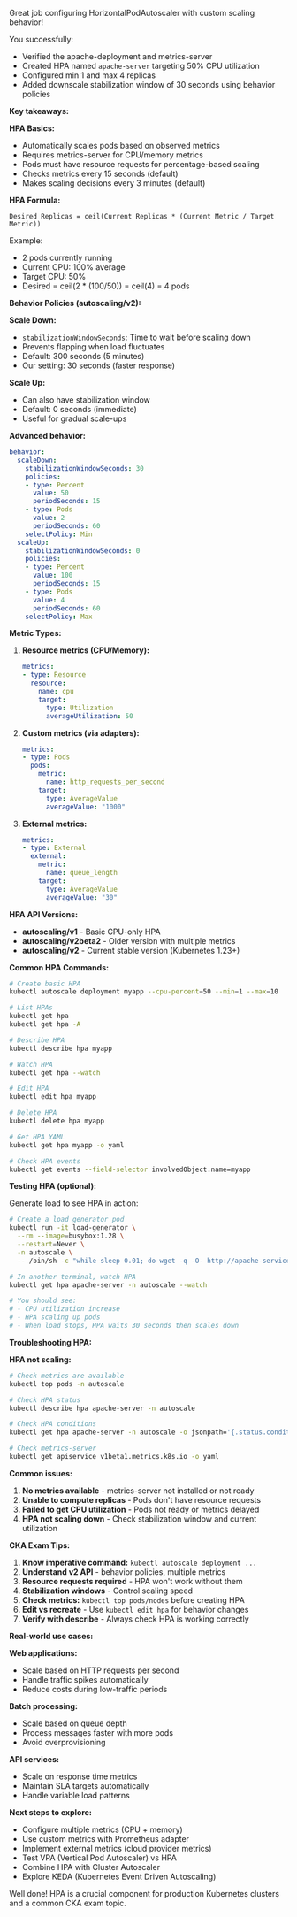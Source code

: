 Great job configuring HorizontalPodAutoscaler with custom scaling behavior!

You successfully:
- Verified the apache-deployment and metrics-server
- Created HPA named `apache-server` targeting 50% CPU utilization
- Configured min 1 and max 4 replicas
- Added downscale stabilization window of 30 seconds using behavior policies

**Key takeaways:**

**HPA Basics:**
- Automatically scales pods based on observed metrics
- Requires metrics-server for CPU/memory metrics
- Pods must have resource requests for percentage-based scaling
- Checks metrics every 15 seconds (default)
- Makes scaling decisions every 3 minutes (default)

**HPA Formula:**
```
Desired Replicas = ceil(Current Replicas * (Current Metric / Target Metric))
```

Example:
- 2 pods currently running
- Current CPU: 100% average
- Target CPU: 50%
- Desired = ceil(2 * (100/50)) = ceil(4) = 4 pods

**Behavior Policies (autoscaling/v2):**

**Scale Down:**
- `stabilizationWindowSeconds`: Time to wait before scaling down
- Prevents flapping when load fluctuates
- Default: 300 seconds (5 minutes)
- Our setting: 30 seconds (faster response)

**Scale Up:**
- Can also have stabilization window
- Default: 0 seconds (immediate)
- Useful for gradual scale-ups

**Advanced behavior:**
```yaml
behavior:
  scaleDown:
    stabilizationWindowSeconds: 30
    policies:
    - type: Percent
      value: 50
      periodSeconds: 15
    - type: Pods
      value: 2
      periodSeconds: 60
    selectPolicy: Min
  scaleUp:
    stabilizationWindowSeconds: 0
    policies:
    - type: Percent
      value: 100
      periodSeconds: 15
    - type: Pods
      value: 4
      periodSeconds: 60
    selectPolicy: Max
```

**Metric Types:**

1. **Resource metrics (CPU/Memory):**
   ```yaml
   metrics:
   - type: Resource
     resource:
       name: cpu
       target:
         type: Utilization
         averageUtilization: 50
   ```

2. **Custom metrics (via adapters):**
   ```yaml
   metrics:
   - type: Pods
     pods:
       metric:
         name: http_requests_per_second
       target:
         type: AverageValue
         averageValue: "1000"
   ```

3. **External metrics:**
   ```yaml
   metrics:
   - type: External
     external:
       metric:
         name: queue_length
       target:
         type: AverageValue
         averageValue: "30"
   ```

**HPA API Versions:**

- **autoscaling/v1** - Basic CPU-only HPA
- **autoscaling/v2beta2** - Older version with multiple metrics
- **autoscaling/v2** - Current stable version (Kubernetes 1.23+)

**Common HPA Commands:**

```bash
# Create basic HPA
kubectl autoscale deployment myapp --cpu-percent=50 --min=1 --max=10

# List HPAs
kubectl get hpa
kubectl get hpa -A

# Describe HPA
kubectl describe hpa myapp

# Watch HPA
kubectl get hpa --watch

# Edit HPA
kubectl edit hpa myapp

# Delete HPA
kubectl delete hpa myapp

# Get HPA YAML
kubectl get hpa myapp -o yaml

# Check HPA events
kubectl get events --field-selector involvedObject.name=myapp
```

**Testing HPA (optional):**

Generate load to see HPA in action:

```bash
# Create a load generator pod
kubectl run -it load-generator \
  --rm --image=busybox:1.28 \
  --restart=Never \
  -n autoscale \
  -- /bin/sh -c "while sleep 0.01; do wget -q -O- http://apache-service; done"

# In another terminal, watch HPA
kubectl get hpa apache-server -n autoscale --watch

# You should see:
# - CPU utilization increase
# - HPA scaling up pods
# - When load stops, HPA waits 30 seconds then scales down
```

**Troubleshooting HPA:**

**HPA not scaling:**
```bash
# Check metrics are available
kubectl top pods -n autoscale

# Check HPA status
kubectl describe hpa apache-server -n autoscale

# Check HPA conditions
kubectl get hpa apache-server -n autoscale -o jsonpath='{.status.conditions[*]}'

# Check metrics-server
kubectl get apiservice v1beta1.metrics.k8s.io -o yaml
```

**Common issues:**
1. **No metrics available** - metrics-server not installed or not ready
2. **Unable to compute replicas** - Pods don't have resource requests
3. **Failed to get CPU utilization** - Pods not ready or metrics delayed
4. **HPA not scaling down** - Check stabilization window and current utilization

**CKA Exam Tips:**

1. **Know imperative command:** `kubectl autoscale deployment ...`
2. **Understand v2 API** - behavior policies, multiple metrics
3. **Resource requests required** - HPA won't work without them
4. **Stabilization windows** - Control scaling speed
5. **Check metrics:** `kubectl top pods/nodes` before creating HPA
6. **Edit vs recreate** - Use `kubectl edit hpa` for behavior changes
7. **Verify with describe** - Always check HPA is working correctly

**Real-world use cases:**

**Web applications:**
- Scale based on HTTP requests per second
- Handle traffic spikes automatically
- Reduce costs during low-traffic periods

**Batch processing:**
- Scale based on queue depth
- Process messages faster with more pods
- Avoid overprovisioning

**API services:**
- Scale on response time metrics
- Maintain SLA targets automatically
- Handle variable load patterns

**Next steps to explore:**
- Configure multiple metrics (CPU + memory)
- Use custom metrics with Prometheus adapter
- Implement external metrics (cloud provider metrics)
- Test VPA (Vertical Pod Autoscaler) vs HPA
- Combine HPA with Cluster Autoscaler
- Explore KEDA (Kubernetes Event Driven Autoscaling)

Well done! HPA is a crucial component for production Kubernetes clusters and a common CKA exam topic.
